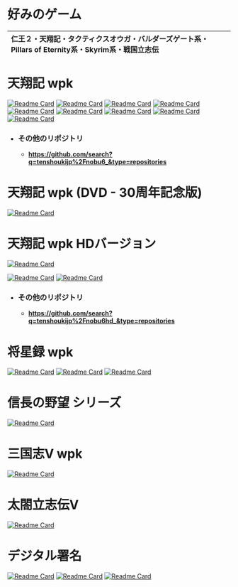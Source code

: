 # 好みのゲーム

|仁王２・天翔記・タクティクスオウガ・バルダーズゲート系・Pillars of Eternity系・Skyrim系・戦国立志伝|
|:---|


# 天翔記 wpk

[![Readme Card](https://github-readme-stats.vercel.app/api/pin/?username=tenshoukijp&repo=nobu6_mod_tsmod)](https://github.com/tenshoukijp/nobu6_mod_tsmod) [![Readme Card](https://github-readme-stats.vercel.app/api/pin/?username=tenshoukijp&repo=nobu6_mod_scenariomod)](https://github.com/tenshoukijp/nobu6_mod_scenariomod)
 [![Readme Card](https://github-readme-stats.vercel.app/api/pin/?username=tenshoukijp&repo=nobu6_mod_pluginmod)](https://github.com/tenshoukijp/nobu6_mod_pluginmod)  [![Readme Card](https://github-readme-stats.vercel.app/api/pin/?username=tenshoukijp&repo=nobu6_mod_moddebugger)](https://github.com/tenshoukijp/nobu6_mod_moddebugger)  
[![Readme Card](https://github-readme-stats.vercel.app/api/pin/?username=tenshoukijp&repo=nobu6_mod_mapdataobgkmod  )](https://github.com/tenshoukijp/nobu6_mod_mapdataobgkmod ) [![Readme Card](https://github-readme-stats.vercel.app/api/pin/?username=tenshoukijp&repo=nobu6_mod_mapdatahdmod )](https://github.com/tenshoukijp/nobu6_mod_mapdatahdmod )
[![Readme Card](https://github-readme-stats.vercel.app/api/pin/?username=tenshoukijp&repo=nobu6_tool_savedataeditor )](https://github.com/tenshoukijp/nobu6_tool_savedataeditor ) [![Readme Card](https://github-readme-stats.vercel.app/api/pin/?username=tenshoukijp&repo=nobu6_tool_hexmap_editor )](https://github.com/tenshoukijp/nobu6_tool_hexmap_editor )
[![Readme Card](https://github-readme-stats.vercel.app/api/pin/?username=tenshoukijp&repo=nobu6_mod_memoryeditormod)](https://github.com/tenshoukijp/nobu6_mod_memoryeditormod)

- ### その他のリポジトリ
  - **https://github.com/search?q=tenshoukijp%2Fnobu6_&type=repositories**

# 天翔記 wpk (DVD - 30周年記念版)

 [![Readme Card](https://github-readme-stats.vercel.app/api/pin/?username=tenshoukijp&repo=nobu6dvd_mod_goldenpatchupdater )](https://github.com/tenshoukijp/nobu6dvd_mod_goldenpatchupdater )

# 天翔記 wpk HDバージョン

 [![Readme Card](https://github-readme-stats.vercel.app/api/pin/?username=tenshoukijp&repo=nobu6hd_mod_hd_version_sdk )](https://github.com/tenshoukijp/nobu6hd_mod_hd_version_sdk )
 
 [![Readme Card](https://github-readme-stats.vercel.app/api/pin/?username=tenshoukijp&line_height=2&repo=nobu6hd_mod_hd_moddebugger )](https://github.com/tenshoukijp/nobu6hd_mod_hd_moddebugger )  [![Readme Card](https://github-readme-stats.vercel.app/api/pin/?username=tenshoukijp&repo=nobu6hd_mod_retsudeneditor )](https://github.com/tenshoukijp/nobu6hd_mod_retsudeneditor )

- ### その他のリポジトリ
  - **https://github.com/search?q=tenshoukijp%2Fnobu6hd_&type=repositories**

# 将星録 wpk

 [![Readme Card](https://github-readme-stats.vercel.app/api/pin/?username=tenshoukijp&repo=nobu7_data_face )](https://github.com/tenshoukijp/nobu7_data_face )  [![Readme Card](https://github-readme-stats.vercel.app/api/pin/?username=tenshoukijp&repo=nobu7_data_kahou )](https://github.com/tenshoukijp/nobu7_data_kahou )
 [![Readme Card](https://github-readme-stats.vercel.app/api/pin/?username=tenshoukijp&repo=nobu7_tool_savedat_softlink )](https://github.com/tenshoukijp/nobu7_tool_savedat_softlink )

# 信長の野望 シリーズ

[![Readme Card](https://github-readme-stats.vercel.app/api/pin/?username=tenshoukijp&repo=nobu_tool_nobubgmcnv)](https://github.com/tenshoukijp/nobu_tool_nobubgmcnv )

# 三国志Ⅴ wpk

[![Readme Card](https://github-readme-stats.vercel.app/api/pin/?username=tenshoukijp&repo=san5_tool_kaodatapviewer )](https://github.com/tenshoukijp/san5_tool_kaodatapviewer )

# 太閤立志伝Ⅴ

[![Readme Card](https://github-readme-stats.vercel.app/api/pin/?username=tenshoukijp&repo=tr5_mod_termmod )](https://github.com/tenshoukijp/tr5_mod_termmod )


# デジタル署名
[![Readme Card](https://github-readme-stats.vercel.app/api/pin/?username=tenshoukijp&repo=sign_tool_secdrvmagicalpig  )](https://github.com/tenshoukijp/sign_tool_secdrvmagicalpig ) [![Readme Card](https://github-readme-stats.vercel.app/api/pin/?username=tenshoukijp&repo=sing_tool_secdrvchangeshell  )](https://github.com/tenshoukijp/sing_tool_secdrvchangeshell )
[![Readme Card](https://github-readme-stats.vercel.app/api/pin/?username=tenshoukijp&repo=sing_tool_testsigningbird )](https://github.com/tenshoukijp/sing_tool_testsigningbird )
